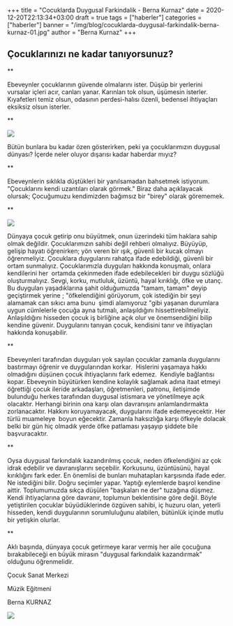 +++
title = "Cocuklarda Duygusal Farkindalik - Berna Kurnaz"
date = 2020-12-20T22:13:34+03:00
draft = true
tags = ["haberler"]
categories = ["haberler"]
banner = "/img/blog/cocuklarda-duygusal-farkindalik-berna-kurnaz-01.jpg"
author = "Berna Kurnaz"
+++

## Çocuklarınızı ne kadar tanıyorsunuz? 

**

Ebeveynler çocuklarının güvende olmalarını ister. Düşüp bir yerlerini vursalar içleri acır, canları yanar. Karınları tok olsun, üşümesin isterler.  Kıyafetleri temiz olsun, odasının perdesi-halısı özenli, bedensel ihtiyaçları eksiksiz olsun isterler. 

**

![](/img/blog/cocuklarda-duygusal-farkindalik-berna-kurnaz-01.jpg)

Bütün bunlara bu kadar özen gösterirken, peki ya çocuklarımızın duygusal dünyası? İçerde neler oluyor dışarısı kadar haberdar mıyız? 

**

Ebeveynlerin sıklıkla düştükleri bir yanılsamadan bahsetmek istiyorum. "Çocuklarını kendi uzantıları olarak görmek." Biraz daha açıklayacak olursak; Çocuğumuzu kendimizden bağımsız bir "birey" olarak görememek. 

**

![](/img/blog/cocuklarda-duygusal-farkindalik-berna-kurnaz-02.jpg)

Dünyaya çocuk getirip onu büyütmek, onun üzerindeki tüm haklara sahip olmak değildir. Çocuklarımızın sahibi değil rehberi olmalıyız. Büyüyüp, gelişip hayatı öğrenirken; yön veren bir ışık, güvenli bir kucak olmayı öğrenmeliyiz. Çocuklara duygularını rahatça ifade edebildiği, güvenli bir ortam sunmalıyız. Çocuklarımızla duyguları hakkında konuşmalı, onlara kendilerini her  ortamda çekinmeden ifade edebilecekleri bir duygu sözlüğü oluşturmalıyız. Sevgi, korku, mutluluk, üzüntü, hayal kırıklığı, öfke ve utanç.  Bu duyguları yaşadıklarına şahit olduğumuzda "tamam, tamam" deyip geçiştirmek yerine ; "öfkelendiğini görüyorum, çok istediğin bir şeyi alamamak can sıkıcı ama bunu  şimdi alamıyoruz "gibi yaşanan durumlara uygun cümlelerle çocuğa ayna tutmalı, anlaşıldığını hissettirebilmeliyiz. Anlaşıldığını hisseden çocuk iş birliğine açık olur ve önemsendiğini bilip kendine güvenir. Duygularını tanıyan çocuk, kendisini tanır ve ihtiyaçları hakkında konuşabilir. 

**

Ebeveynleri tarafından duyguları yok sayılan çocuklar zamanla duygularını bastırmayı öğrenir ve duygularından korkar.  Hislerini yaşamaya hakkı olmadığını düşünen çocuk ihtiyaçlarını fark edemez.  Kendiyle bağlantısı kopar. Ebeveynin büyütürken kendine kolaylık sağlamak adına itaat etmeyi öğrettiği çocuk ileride arkadaşları, öğretmenleri, patronu, iletişimde bulunduğu herkes tarafından duygusal istismara ve yönetilmeye açık olacaktır. Herhangi birinin ona karşı olan davranışını anlamlandırmakta zorlanacaktır. Hakkını koruyamayacak, duygularını ifade edemeyecektir. Her türlü muameleye  boyun eğecektir. Zamanla haksızlığa karşı öfkeyle dolacak belki bir gün hiç olmadık yerde öfke patlaması yaşayıp şiddete bile başvuracaktır. 

**

Oysa duygusal farkındalık kazandırılmış çocuk, neden öfkelendiğini az çok idrak edebilir ve davranışlarını seçebilir. Korkusunu, üzüntüsünü, hayal kırıklığını fark eder. En önemlisi de bunları muhatapları karşısında ifade eder. Ne istediğini bilir. Doğru seçimler yapar. Yaptığı eylemlerde başrol kendine aittir. Toplumumuzda sıkça düşülen "başkaları ne der" tuzağına düşmez. Kendi ihtiyaçlarına göre davranır, toplumun beklentisine göre değil. Böyle yetiştirilen çocuklar büyüdüklerinde özgüven sahibi, iç huzuru olan, yeterli hisseden, kendi duygularının sorumluluğunu alabilen, bütünlük içinde mutlu bir yetişkin olurlar. 

**

Aklı başında, dünyaya çocuk getirmeye karar vermiş her aile çocuğuna bırakabileceği en büyük mirasın "duygusal farkındalık kazandırmak" olduğunu öğrenmelidir. 

Çocuk Sanat Merkezi 

Müzik Eğitmeni

Berna KURNAZ

![](/img/blog/cocuklarda-duygusal-farkindalik-berna-kurnaz-03.jpg)
